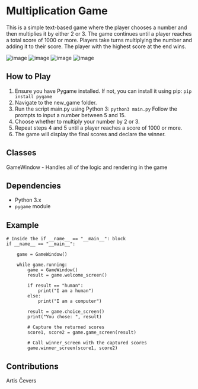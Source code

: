 # Multiplication Game

This is a simple text-based game where the player chooses a number and then multiplies it by either 2 or 3. The game continues until a player reaches a total score of 1000 or more. Players take turns multiplying the number and adding it to their score. The player with the highest score at the end wins.

![image](https://github.com/NomadBBY/RTU_Artificial_Intelligence_1_Game_Task/assets/89861525/94c61d1b-bba8-4967-879f-9948e6b52d45)
![image](https://github.com/NomadBBY/RTU_Artificial_Intelligence_1_Game_Task/assets/89861525/2d7211d1-f52b-4a82-978f-67b0a8b9d5f9)
![image](https://github.com/NomadBBY/RTU_Artificial_Intelligence_1_Game_Task/assets/89861525/562538ad-82e5-4019-9bc1-061ca4270f33)
![image](https://github.com/NomadBBY/RTU_Artificial_Intelligence_1_Game_Task/assets/89861525/29361dc0-f307-49e0-9998-444843e17ef0)

## How to Play

1. Ensure you have Pygame installed. If not, you can install it using pip:
```pip install pygame```
2. Navigate to the new_game folder.
3. Run the script main.py using Python 3:
```python3 main.py```
Follow the prompts to input a number between 5 and 15.
4. Choose whether to multiply your number by 2 or 3.
5. Repeat steps 4 and 5 until a player reaches a score of 1000 or more.
6. The game will display the final scores and declare the winner.

## Classes

GameWindow - Handles all of the logic and rendering in the game

## Dependencies

- Python 3.x
- `pygame` module

## Example

```
# Inside the if __name__ == "__main__": block
if __name__ == "__main__":

    game = GameWindow()

    while game.running:
        game = GameWindow()
        result = game.welcome_screen()
        
        if result == "human":
            print("I am a human")
        else:
            print("I am a computer")

        result = game.choice_screen()
        print("You chose: ", result)

        # Capture the returned scores
        score1, score2 = game.game_screen(result)

        # Call winner_screen with the captured scores
        game.winner_screen(score1, score2)
```

## Contributions
Artis Čevers
